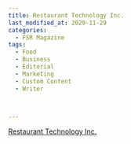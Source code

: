 ```yaml
---
title: Restaurant Technology Inc.
last_modified_at: 2020-11-29
categories:
  - FSR Magazine
tags:
  - Food
  - Business
  - Editorial
  - Marketing
  - Custom Content
  - Writer



---
```




[Restaurant Technology Inc.](https://www.foodnewsfeed.com/slideshows/4-common-restaurant-injuries-and-how-avoid-them)
